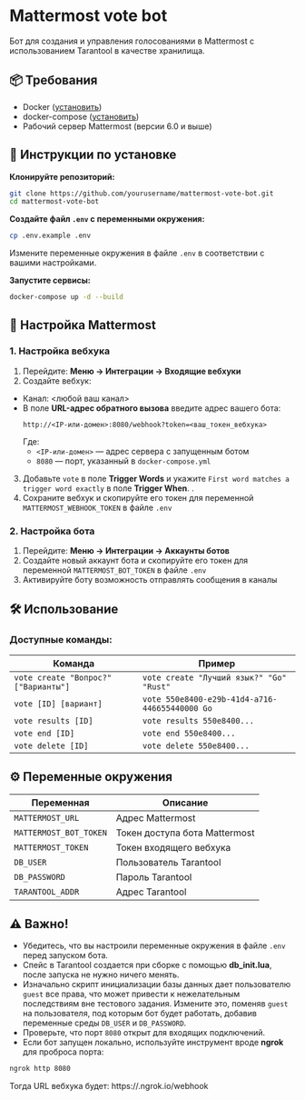 # Mattermost vote bot

Бот для создания и управления голосованиями в Mattermost с использованием Tarantool в качестве хранилища.

## 📦 Требования
- Docker ([установить](https://docs.docker.com/get-docker/))
- docker-compose ([установить](https://docs.docker.com/compose/install/))
- Рабочий сервер Mattermost (версии 6.0 и выше)

## 📝 Инструкции по установке

**Клонируйте репозиторий:**
```bash
git clone https://github.com/yourusername/mattermost-vote-bot.git
cd mattermost-vote-bot
```

**Создайте файл `.env` с переменными окружения:**
```bash
cp .env.example .env
```
Измените переменные окружения в файле `.env` в соответствии с вашими настройками.

**Запустите cервисы:**
```bash
docker-compose up -d --build
```

## 🔐 Настройка Mattermost

### 1. Настройка вебхука
1. Перейдите: **Меню → Интеграции → Входящие вебхуки**
2. Создайте вебхук:
  - Канал: <любой ваш канал>
  - В поле **URL-адрес обратного вызова** введите адрес вашего бота:
       ```
       http://<IP-или-домен>:8080/webhook?token=<ваш_токен_вебхука>
       ```
       Где:
       - `<IP-или-домен>` — адрес сервера с запущенным ботом
       - `8080` — порт, указанный в `docker-compose.yml`
3. Добавьте `vote` в поле **Trigger Words** и укажите `First word matches a trigger word exactly` в поле **Trigger When**.
.
4. Сохраните вебхук и скопируйте его токен для переменной `MATTERMOST_WEBHOOK_TOKEN` в файле `.env`

### 2. Настройка бота
1. Перейдите: **Меню → Интеграции → Аккаунты ботов**
2. Создайте новый аккаунт бота и скопируйте его токен для переменной `MATTERMOST_BOT_TOKEN` в файле `.env`
3. Активируйте боту возможность отправлять сообщения в каналы

## 🛠 Использование

### Доступные команды:
| Команда                                  | Пример                                      |
|------------------------------------------|---------------------------------------------|
| `vote create "Вопрос?" ["Варианты"]`    | `vote create "Лучший язык?" "Go" "Rust"` |
| `vote [ID] [вариант]`                  | `vote 550e8400-e29b-41d4-a716-446655440000 Go` |
| `vote results [ID]`                    | `vote results 550e8400...`                |
| `vote end [ID]`                        | `vote end 550e8400...`                    |
| `vote delete [ID]`                     | `vote delete 550e8400...`                 |

## ⚙ Переменные окружения
| Переменная               | Описание                          |
|--------------------------|-----------------------------------|
| `MATTERMOST_URL`         | Адрес Mattermost                  |
| `MATTERMOST_BOT_TOKEN`   | Токен доступа бота Mattermost     |
| `MATTERMOST_TOKEN`       | Токен входящего вебхука           |
| `DB_USER`                | Пользователь Tarantool            |
| `DB_PASSWORD`            | Пароль Tarantool                  |
| `TARANTOOL_ADDR`         | Адрес Tarantool                   |

## ⚠️ Важно!
- Убедитесь, что вы настроили переменные окружения в файле `.env` перед запуском бота.
- Спейс в Tarantool создается при сборке с помощью **db_init.lua**, после запуска не нужно ничего менять.
- Изначально скрипт инициализации базы данных дает пользователю `guest` все права, что может привести к нежелательным последствиям вне тестового задания. Измените это, поменяв `guest` на пользователя, под которым бот будет работать, добавив переменные среды `DB_USER` и `DB_PASSWORD`.
- Проверьте, что порт `8080` открыт для входящих подключений.
- Если бот запущен локально, используйте инструмент вроде **ngrok** для проброса порта:
```bash
ngrok http 8080
```
Тогда URL вебхука будет: https://<your-ngrok-id>.ngrok.io/webhook
